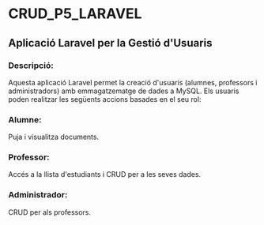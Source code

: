 # CRUD_P5_LARAVEL



## Aplicació Laravel per la Gestió d'Usuaris
### Descripció:
Aquesta aplicació Laravel permet la creació d'usuaris (alumnes, professors i administradors) amb emmagatzematge de dades a MySQL. Els usuaris poden realitzar les següents accions basades en el seu rol:

 ### Alumne: 
 Puja i visualitza documents.
### Professor:
Accés a la llista d'estudiants i CRUD per a les seves dades.
### Administrador: 
CRUD per als professors.
